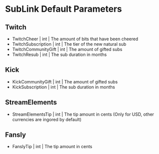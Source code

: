 # SubLink Default Parameters

## Twitch

- TwitchCheer | int | The amount of bits that have been cheered
- TwitchSubscription | int | The tier of the new natural sub
- TwitchCommunityGift | int | The amount of gifted subs
- TwitchResub | int | The sub duration in months

## Kick

- KickCommunityGift | int | The amount of gifted subs
- KickSubscription | int | The sub duration in months

## StreamElements

- StreamElementsTip | int | The tip amount in cents (Only for USD, other currencies are ingored by default)

## Fansly

- FanslyTip | int | The tip amount in cents
